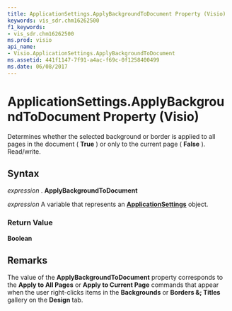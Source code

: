 ```yaml
---
title: ApplicationSettings.ApplyBackgroundToDocument Property (Visio)
keywords: vis_sdr.chm16262500
f1_keywords:
- vis_sdr.chm16262500
ms.prod: visio
api_name:
- Visio.ApplicationSettings.ApplyBackgroundToDocument
ms.assetid: 441f1147-7f91-a4ac-f69c-0f1258400499
ms.date: 06/08/2017
---
```



# ApplicationSettings.ApplyBackgroundToDocument Property (Visio)

Determines whether the selected background or border is applied to all pages in the document ( **True** ) or only to the current page ( **False** ). Read/write.


## Syntax

 _expression_ . **ApplyBackgroundToDocument**

 _expression_ A variable that represents an **[ApplicationSettings](applicationsettings-object-visio.md)** object.


### Return Value

 **Boolean**


## Remarks

The value of the  **ApplyBackgroundToDocument** property corresponds to the **Apply to All Pages** or **Apply to Current Page** commands that appear when the user right-clicks items in the **Backgrounds** or **Borders &; Titles** gallery on the **Design** tab.


